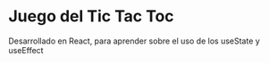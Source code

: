 <h1>Juego del Tic Tac Toc </h1>
Desarrollado en React, para aprender sobre el uso de los useState y useEffect